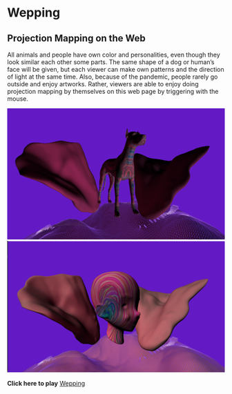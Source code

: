 # Wepping
## Projection Mapping on the Web

All animals and people have own color and personalities, even though they look similar each other some parts. The same shape of a dog or human’s face will be given, but each viewer can make own patterns and the direction of light at the same time.
Also, because of the pandemic, people rarely go outside and enjoy artworks. Rather, viewers are able to enjoy doing projection mapping by themselves on this web page by triggering with the mouse.

![screen shot](readme_files/dog.png)
![screen shot](readme_files/head.png)

**Click here to play**
[Wepping](https://jtao7.github.io/p5.js_3dproject/)
